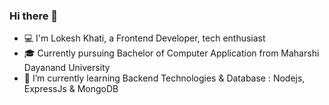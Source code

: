 ### Hi there 👋

<!-- I am Lokesh Khati, currently pursuing Bachelor of Computer Application from Maharshi Dayanand University . I am a tech enthusiast & a Frontend Developer. I am always open to collaborating on projects and innovative/disruptive ideas. Find out more about me & feel free to connect with me here: -->


<!-- **Lokeshkhati/Lokeshkhati** is a ✨ _special_ ✨ repository because its `README.md` (this file) appears on your GitHub profile.

Here are some ideas to get you started: -->

- 💻  I'm Lokesh Khati, a Frontend Developer,  tech enthusiast 
- 🎓 Currently pursuing Bachelor of Computer Application from Maharshi Dayanand University
- 🌱 I’m currently learning Backend Technologies & Database :  Nodejs, ExpressJs & MongoDB
<!---- 👯 I’m looking to collaborate on ...
 🤔 I’m looking for help with ...
- 💬 Ask me about ...
- 📫 How to reach me: ...
- 😄 Pronouns: ...
- ⚡ Fun fact: ...
-->

